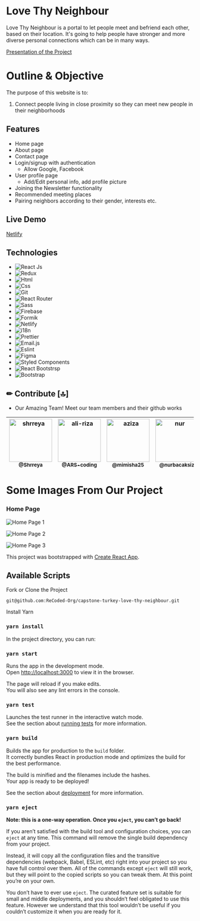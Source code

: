 # Love Thy Neighbour 

Love Thy Neighbour is a portal to let people meet and befriend each other, based on their location. It's going to help people have stronger and more diverse personal connections which can be in many ways.

[Presentation of the Project](https://drive.google.com/file/d/1wHyfIhurV-46E0Xa0I0flvUIVIZlraa7/view?usp=sharing)


# Outline & Objective

The purpose of this website is to:
1. Connect people living in close proximity so they can meet new people in their neighborhoods 

## Features

+ Home page
+ About page
+ Contact page
+ Login/signup with authentication
    + Allow Google, Facebook
+ User profile page
    + Add/Edit personal info, add profile picture 
+ Joining the Newsletter functionality
+ Recommended meeting places
+ Pairing neighbors according to their gender, interests etc.

## Live Demo

[Netlify](https://lovethyneighbor.netlify.app/)

## Technologies

- ![React Js](https://img.shields.io/badge/React-20232A?style=for-the-badge&logo=react&logoColor=61DAFB) 
- ![Redux](https://img.shields.io/badge/Redux-593D88?style=for-the-badge&logo=redux&logoColor=white) 
- ![Html](https://img.shields.io/badge/HTML5-E34F26?style=for-the-badge&logo=html5&logoColor=white)
- ![Css](https://img.shields.io/badge/CSS3-1572B6?style=for-the-badge&logo=css3&logoColor=white)
- ![Git](https://img.shields.io/badge/Git-F05032?style=for-the-badge&logo=git&logoColor=white)
- ![React Router](https://img.shields.io/badge/React_Router-CA4245?style=for-the-badge&logo=react-router&logoColor=white)
- ![Sass](https://img.shields.io/badge/Sass-CC6699?style=for-the-badge&logo=sass&logoColor=white) 
- ![Firebase](https://img.shields.io/badge/firebase-ffca28?style=for-the-badge&logo=firebase&logoColor=black) 
- ![Formik](https://img.shields.io/badge/-Formik-blue) 
- ![Netlify](https://img.shields.io/badge/-Netlify-blue) 
- ![i18n](https://img.shields.io/badge/-i18n-lightgrey) 
- ![Prettier](https://img.shields.io/badge/-Prettier-orange) 
- ![Email.js](https://img.shields.io/badge/-Email.Js-yellow) 
- ![Eslint](https://img.shields.io/badge/-Eslint-9cf) 
- ![Figma](https://img.shields.io/badge/Figma-F24E1E?style=for-the-badge&logo=figma&logoColor=white) 
- ![Styled Components](https://img.shields.io/badge/styled--components-DB7093?style=for-the-badge&logo=styled-components&logoColor=white) 
- ![React Bootstrsp](https://img.shields.io/badge/-ReactBootstrap-blueviolet) 
- ![Bootstrap](https://img.shields.io/badge/Bootstrap-563D7C?style=for-the-badge&logo=bootstrap&logoColor=white) 


## ✏ Contribute [🔝]

- Our Amazing Team! Meet our team members and their github works

| [<img alt="shrreya" src="https://avatars.githubusercontent.com/u/9050664?v=4?size=115" width="115"><br><sub>@Shrreya</sub>](https://github.com/Shrreya) | [<img alt="ali-riza" src="https://avatars.githubusercontent.com/u/80679047?v=4?size=115" width="115"><br><sub>@ARS-coding</sub>](https://github.com/ARS-coding) | [<img alt="aziza" src="https://avatars.githubusercontent.com/u/49067055?v=4?v=4?size=115" width="115"><br><sub>@mimisha25</sub>](https://github.com/mimisha25) | [<img alt="nur" src="https://avatars.githubusercontent.com/u/79417435?v=4?size=115" width="115"><br><sub>@nurbacaksiz</sub>](https://github.com/nurbacaksiz) | [<img alt="kutay" src="https://avatars.githubusercontent.com/u/63947758?v=4?size=115" width="115"><br><sub>@Iseluin</sub>](https://github.com/Iseluin) | [<img alt="moulham" src="https://avatars.githubusercontent.com/u/81989914?v=4?size=115" width="115"><br><sub>@MoulhamHallak</sub>](https://github.com/MoulhamHallak) |
| :---: |:---: |:---: |:---: |:---: |:---: |



# Some Images From Our Project

### Home Page 
![Home Page 1](https://user-images.githubusercontent.com/79417435/131257179-c3f3fd10-10c5-4645-92be-2328fadc2ecc.png)

![Home Page 2](https://user-images.githubusercontent.com/79417435/131257425-5b5ac570-bbe7-465a-b839-563ac0b649be.png)

![Home Page 3](https://user-images.githubusercontent.com/79417435/131257375-f8a7caac-696b-4499-8b3a-d64c1820c533.png)


This project was bootstrapped with [Create React App](https://github.com/facebook/create-react-app).

## Available Scripts

Fork or Clone the Project

 `git@github.com:ReCoded-Org/capstone-turkey-love-thy-neighbour.git`

Install Yarn

### `yarn install`

In the project directory, you can run:

### `yarn start`

Runs the app in the development mode.<br />
Open [http://localhost:3000](http://localhost:3000) to view it in the browser.

The page will reload if you make edits.<br />
You will also see any lint errors in the console.

### `yarn test`

Launches the test runner in the interactive watch mode.<br />
See the section about [running tests](https://facebook.github.io/create-react-app/docs/running-tests) for more information.

### `yarn build`

Builds the app for production to the `build` folder.<br />
It correctly bundles React in production mode and optimizes the build for the best performance.

The build is minified and the filenames include the hashes.<br />
Your app is ready to be deployed!

See the section about [deployment](https://facebook.github.io/create-react-app/docs/deployment) for more information.

### `yarn eject`

**Note: this is a one-way operation. Once you `eject`, you can’t go back!**

If you aren’t satisfied with the build tool and configuration choices, you can `eject` at any time. This command will remove the single build dependency from your project.

Instead, it will copy all the configuration files and the transitive dependencies (webpack, Babel, ESLint, etc) right into your project so you have full control over them. All of the commands except `eject` will still work, but they will point to the copied scripts so you can tweak them. At this point you’re on your own.

You don’t have to ever use `eject`. The curated feature set is suitable for small and middle deployments, and you shouldn’t feel obligated to use this feature. However we understand that this tool wouldn’t be useful if you couldn’t customize it when you are ready for it.
